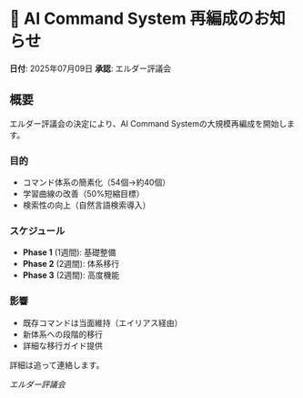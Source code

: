 # 📢 AI Command System 再編成のお知らせ

**日付**: 2025年07月09日
**承認**: エルダー評議会

## 概要

エルダー評議会の決定により、AI Command Systemの大規模再編成を開始します。

### 目的
- コマンド体系の簡素化（54個→約40個）
- 学習曲線の改善（50%短縮目標）
- 検索性の向上（自然言語検索導入）

### スケジュール
- **Phase 1** (1週間): 基礎整備
- **Phase 2** (2週間): 体系移行
- **Phase 3** (2週間): 高度機能

### 影響
- 既存コマンドは当面維持（エイリアス経由）
- 新体系への段階的移行
- 詳細な移行ガイド提供

詳細は追って連絡します。

*エルダー評議会*
